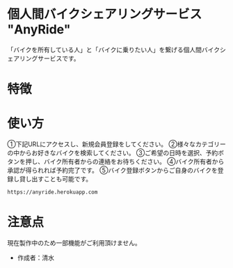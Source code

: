 # 個人間バイクシェアリングサービス "AnyRide"

「バイクを所有している人」と「バイクに乗りたい人」を繋げる個人間バイクシェアリングサービスです。

# 特徴



# 使い方

①下記URLにアクセスし、新規会員登録をしてください。
②様々なカテゴリーの中からお好きなバイクを検索してください。
③ご希望の日時を選択、予約ボタンを押し、バイク所有者からの連絡をお待ちください。
④バイク所有者から承認が得られれば予約完了です。
⑤バイク登録ボタンからご自身のバイクを登録し貸し出すことも可能です。

```bash
https://anyride.herokuapp.com
```

# 注意点

現在製作中のため一部機能がご利用頂けません。

* 作成者：清水
